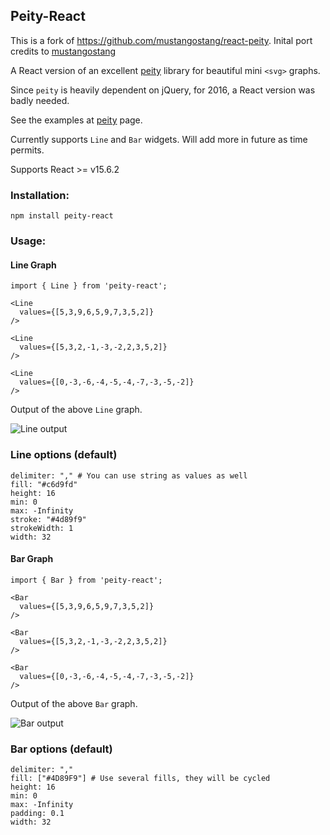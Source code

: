 ## Peity-React

This is a fork of https://github.com/mustangostang/react-peity. Inital port credits to [mustangostang](https://github.com/mustangostang)

A React version of an excellent [peity](https://github.com/benpickles/peity) library for beautiful mini `<svg>` graphs.

Since `peity` is heavily dependent on jQuery, for 2016, a React version was badly needed.

See the examples at [peity](http://benpickles.github.io/peity/) page.

Currently supports `Line` and `Bar` widgets. Will add more in future as time permits.

Supports React >= v15.6.2

### Installation:

`npm install peity-react`

### Usage:

#### Line Graph

```
import { Line } from 'peity-react';

<Line
  values={[5,3,9,6,5,9,7,3,5,2]}
/>

<Line
  values={[5,3,2,-1,-3,-2,2,3,5,2]}
/>

<Line
  values={[0,-3,-6,-4,-5,-4,-7,-3,-5,-2]}
/>
```
Output of the above `Line` graph.

![Line output](https://i.imgur.com/IDTB4Ui.png)

### Line options (default)

```
delimiter: "," # You can use string as values as well
fill: "#c6d9fd"
height: 16
min: 0
max: -Infinity
stroke: "#4d89f9"
strokeWidth: 1
width: 32
```

#### Bar Graph

```
import { Bar } from 'peity-react';

<Bar
  values={[5,3,9,6,5,9,7,3,5,2]}
/>

<Bar
  values={[5,3,2,-1,-3,-2,2,3,5,2]}
/>

<Bar
  values={[0,-3,-6,-4,-5,-4,-7,-3,-5,-2]}
/>
```
Output of the above `Bar` graph.

![Bar output](https://i.imgur.com/SUHl5l8.png)

### Bar options (default)


```
delimiter: ","
fill: ["#4D89F9"] # Use several fills, they will be cycled
height: 16
min: 0
max: -Infinity
padding: 0.1
width: 32
```
